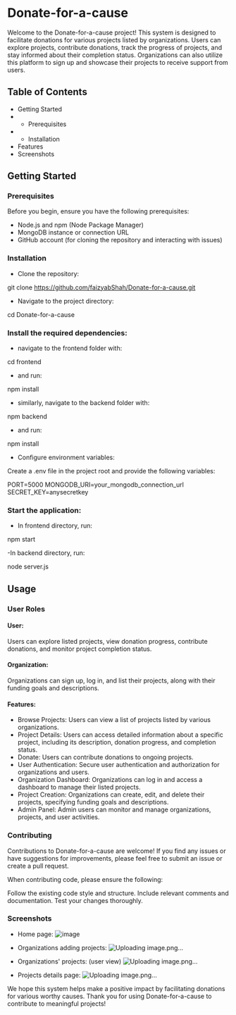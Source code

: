 # Donate-for-a-cause
Welcome to the Donate-for-a-cause project! This system is designed to facilitate donations for various projects listed by organizations. Users can explore projects, contribute donations, track the progress of projects, and stay informed about their completion status. Organizations can also utilize this platform to sign up and showcase their projects to receive support from users.

## Table of Contents
- Getting Started
- - Prerequisites
- - Installation
- Features
- Screenshots

## Getting Started
### Prerequisites
Before you begin, ensure you have the following prerequisites:

- Node.js and npm (Node Package Manager)
- MongoDB instance or connection URL
- GitHub account (for cloning the repository and interacting with issues)

### Installation
- Clone the repository:

git clone https://github.com/faizyabShah/Donate-for-a-cause.git

- Navigate to the project directory:

cd Donate-for-a-cause

### Install the required dependencies:

- navigate to the frontend folder with:

cd frontend

- and run:

npm install

- similarly, navigate to the backend folder with:

npm backend

- and run:

npm install

- Configure environment variables:

Create a .env file in the project root and provide the following variables:

PORT=5000
MONGODB_URI=your_mongodb_connection_url
SECRET_KEY=anysecretkey

### Start the application:
- In frontend directory, run:
  
npm start

-In backend directory, run:

node server.js

## Usage
### User Roles
#### User: 
Users can explore listed projects, view donation progress, contribute donations, and monitor project completion status.
#### Organization: 
Organizations can sign up, log in, and list their projects, along with their funding goals and descriptions.
#### Features:
- Browse Projects: Users can view a list of projects listed by various organizations.
- Project Details: Users can access detailed information about a specific project, including its description, donation progress, and completion status.
- Donate: Users can contribute donations to ongoing projects.
- User Authentication: Secure user authentication and authorization for organizations and users.
- Organization Dashboard: Organizations can log in and access a dashboard to manage their listed projects.
- Project Creation: Organizations can create, edit, and delete their projects, specifying funding goals and descriptions.
- Admin Panel: Admin users can monitor and manage organizations, projects, and user activities.


### Contributing
Contributions to Donate-for-a-cause are welcome! If you find any issues or have suggestions for improvements, please feel free to submit an issue or create a pull request.

When contributing code, please ensure the following:

Follow the existing code style and structure.
Include relevant comments and documentation.
Test your changes thoroughly.

### Screenshots

- Home page:
![image](https://github.com/faizyabShah/Donate-for-a-cause/assets/101542222/c60cb9d5-3279-4beb-a113-f8ab81640d42)

- Organizations adding projects:
![Uploading image.png…]()

- Organizations' projects: (user view)
![Uploading image.png…]()

- Projects details page:
![Uploading image.png…]()




We hope this system helps make a positive impact by facilitating donations for various worthy causes. Thank you for using Donate-for-a-cause to contribute to meaningful projects!
